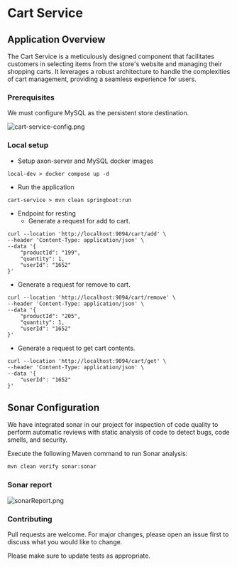 # Cart Service 

## Application Overview

The Cart Service is a meticulously designed component that facilitates customers in selecting items from the store's website and managing their shopping carts. It leverages a robust architecture to handle the complexities of cart management, providing a seamless experience for users.

### Prerequisites
We must configure MySQL as the persistent store destination.

![cart-service-config.png](https://i.postimg.cc/1z7yX0RY/cart-service-config.png)

### Local setup
- Setup axon-server and MySQL docker images
```
local-dev > docker compose up -d
```
- Run the application
```
cart-service > mvn clean springboot:run 
```
- Endpoint for resting
    - Generate a request for add to cart.
```arm
curl --location 'http://localhost:9094/cart/add' \
--header 'Content-Type: application/json' \
--data '{
    "productId": "199",
    "quantity": 1,
    "userId": "1652"
}'
```
- Generate a request for remove to cart.
```arm
curl --location 'http://localhost:9094/cart/remove' \
--header 'Content-Type: application/json' \
--data '{
    "productId": "205",
    "quantity": 1,
    "userId": "1652"
}'
```
- Generate a request to get cart contents.
```
curl --location 'http://localhost:9094/cart/get' \
--header 'Content-Type: application/json' \
--data '{
    "userId": "1652"
}'
```
## Sonar Configuration

We have integrated sonar in our project for inspection of code quality to perform automatic reviews with static analysis of code to detect bugs, code smells, and security.

Execute the following Maven command to run Sonar analysis:
```dtd
mvn clean verify sonar:sonar
```
### Sonar report
![sonarReport.png](https://i.postimg.cc/C10ymMt3/Screenshot-from-2024-01-25-14-07-21.png)


### Contributing
Pull requests are welcome. For major changes, please open an issue first to discuss what you would like to change.

Please make sure to update tests as appropriate.